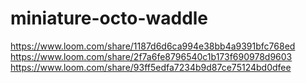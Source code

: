 # miniature-octo-waddle
https://www.loom.com/share/1187d6d6ca994e38bb4a9391bfc768ed
https://www.loom.com/share/2f7a6fe8796540c1b173f690978d9603
https://www.loom.com/share/93ff5edfa7234b9d87ce75124bd0dfee
